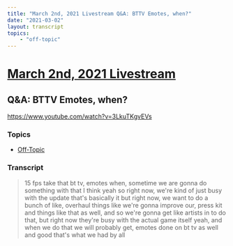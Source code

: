 ```yaml
---
title: "March 2nd, 2021 Livestream Q&A: BTTV Emotes, when?"
date: "2021-03-02"
layout: transcript
topics:
    - "off-topic"
---
```

# [March 2nd, 2021 Livestream](../2021-03-02.md)
## Q&A: BTTV Emotes, when?
https://www.youtube.com/watch?v=3LkuTKgvEVs

### Topics
* [Off-Topic](../topics/off-topic.md)

### Transcript

> 15 fps take that bt tv, emotes when, sometime we are gonna do something with that I think yeah so right now, we're kind of just busy with the update that's basically it but right now, we want to do a bunch of like, overhaul things like we're gonna improve our, press kit and things like that as well, and so we're gonna get like artists in to do that, but right now they're busy with the actual game itself yeah, and when we do that we will probably get, emotes done on bt tv as well and good that's what we had by all
